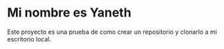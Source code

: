# Mi nombre es Yaneth
Este proyecto es una prueba de como crear un repositorio y clonarlo a mi escritorio local.
